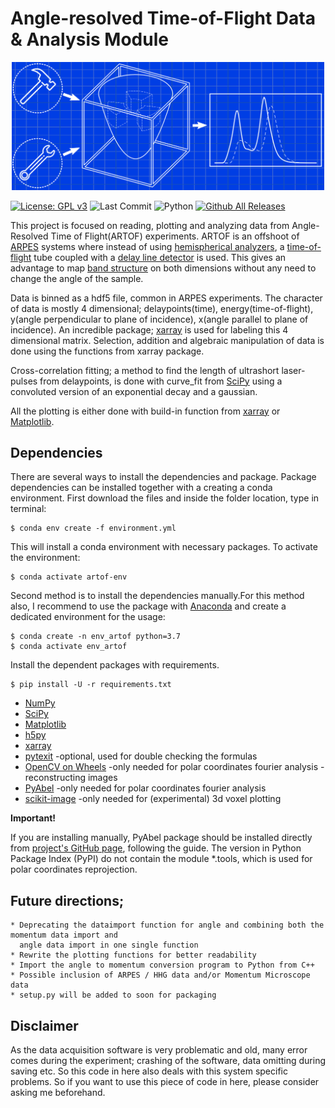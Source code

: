 # Angle-resolved Time-of-Flight Data   & Analysis Module

<p align="center">
<img src="https://github.com/haltugyildirim/ARTOF-Data-Analysis/blob/main/images/drawing_plain_blue.svg" width="500" class="center" alt="logo"/>
    <br/>
</p>

[![License: GPL v3](https://img.shields.io/badge/License-GPLv3-blue.svg)](https://www.gnu.org/licenses/gpl-3.0)
![Last Commit](https://img.shields.io/github/last-commit/haltugyildirim/ARTOF-Data-Analysis)
![Python](https://img.shields.io/badge/python-v3.7+-blue.svg)
[![Github All Releases](https://img.shields.io/github/downloads/haltugyildirim/ARTOF-Data-Analysis/total.svg)]()


This project is focused on reading, plotting and analyzing data from Angle-Resolved Time of Flight(ARTOF) experiments. ARTOF is an offshoot of [ARPES](https://en.wikipedia.org/wiki/Angle-resolved_photoemission_spectroscopy) systems where instead of using [hemispherical analyzers](https://en.wikipedia.org/wiki/Hemispherical_electron_energy_analyzer), a [time-of-flight](https://en.wikipedia.org/wiki/Time_of_flight) tube coupled with a [delay line detector](https://en.wikipedia.org/wiki/Microchannel_plate_detector#Delay_line_detector) is used. This gives an advantage to map [band structure](https://en.wikipedia.org/wiki/Electronic_band_structure) on both dimensions without any need to change the angle of the sample.

Data is binned as a hdf5 file, common in ARPES experiments. The character of data is mostly 4 dimensional; delaypoints(time), energy(time-of-flight), y(angle perpendicular to plane of incidence), x(angle parallel to plane of incidence). An incredible package; [xarray](https://github.com/pydata/xarray) is used for labeling this 4 dimensional matrix. Selection, addition and algebraic manipulation of data is done using the functions from xarray package.

Cross-correlation fitting; a method to find the length of ultrashort laser-pulses from delaypoints, is done with curve_fit from [SciPy](https://www.scipy.org/) using a convoluted version of an exponential decay and a gaussian.

All the plotting is either done with build-in function from [xarray](https://github.com/pydata/xarray) or [Matplotlib](https://matplotlib.org/).

Dependencies
---
There are several ways to install the dependencies and package. Package dependencies can be installed together with a creating a conda environment. First download the files and inside the folder location, type in terminal:

 ```console
 $ conda env create -f environment.yml
 ```
This will install a conda environment with necessary packages. To activate the environment:

 ```console
 $ conda activate artof-env
 ```
Second method is to install the dependencies manually.For this method also, I recommend to use the package with [Anaconda](https://www.continuum.io/downloads) and create a dedicated environment for the usage:

 ```console
 $ conda create -n env_artof python=3.7
 $ conda activate env_artof
 ```

 Install the dependent packages with requirements.

 ```console
 $ pip install -U -r requirements.txt
 ```
  * [NumPy](https://www.numpy.org/)
  * [SciPy](https://www.scipy.org/)
  * [Matplotlib](https://matplotlib.org/)
  * [h5py](https://pypi.org/project/h5py/)
  * [xarray](https://github.com/pydata/xarray)
  * [pytexit](https://github.com/erwanp/pytexit) -optional, used for double checking the formulas
  * [OpenCV on Wheels](https://pypi.org/project/opencv-python/) -only needed for polar coordinates fourier analysis -reconstructing images
  * [PyAbel](https://github.com/PyAbel/PyAbel) -only needed for polar coordinates fourier analysis
  * [scikit-image](https://pypi.org/project/scikit-image/) -only needed for (experimental) 3d voxel plotting


**Important!**

If you are installing manually, PyAbel package should be installed directly from [project's GitHub page](https://github.com/PyAbel/PyAbel), following the guide. The version in Python Package Index (PyPI) do not contain the module \*.tools, which is used for polar coordinates reprojection.

Future directions;
---

    * Deprecating the dataimport function for angle and combining both the momentum data import and
      angle data import in one single function
    * Rewrite the plotting functions for better readability
    * Import the angle to momentum conversion program to Python from C++
    * Possible inclusion of ARPES / HHG data and/or Momentum Microscope data
    * setup.py will be added to soon for packaging

Disclaimer
---

As the data acquisition software is very problematic and old, many error comes during the experiment; crashing of the software, data omitting during saving etc. So this code in here also deals with this system specific problems. So if you want to use this piece of code in here, please consider asking me beforehand.

